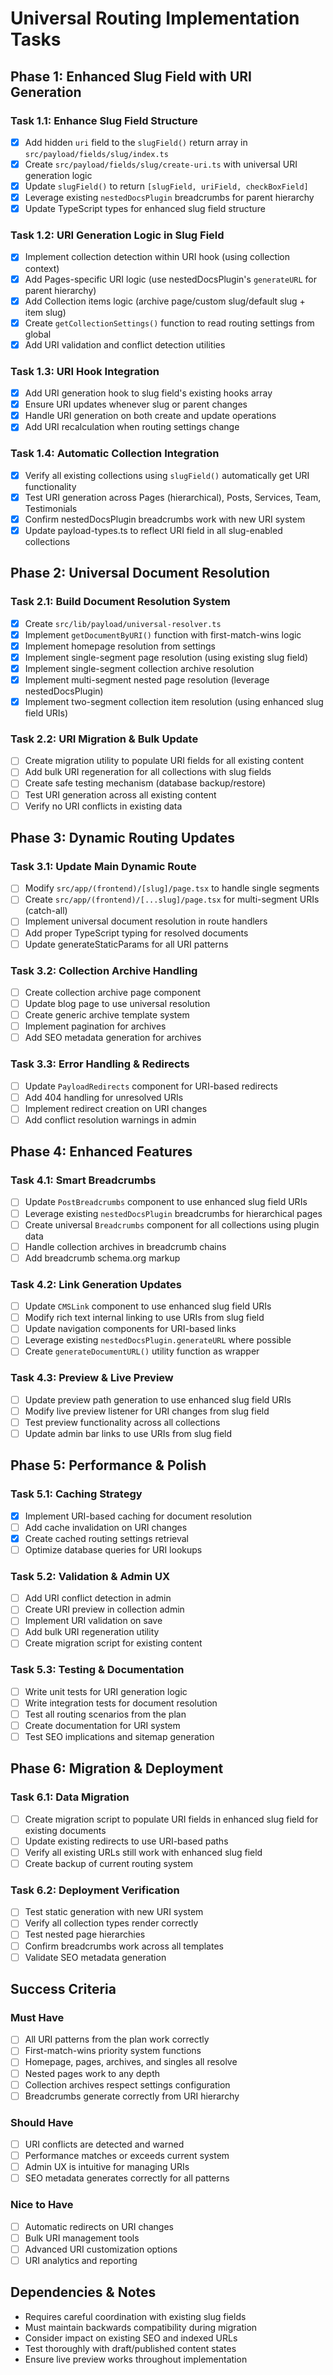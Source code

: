 # Universal Routing Implementation Tasks

## Phase 1: Enhanced Slug Field with URI Generation

### Task 1.1: Enhance Slug Field Structure

- [x] Add hidden `uri` field to the `slugField()` return array in `src/payload/fields/slug/index.ts`
- [x] Create `src/payload/fields/slug/create-uri.ts` with universal URI generation logic
- [x] Update `slugField()` to return `[slugField, uriField, checkBoxField]`
- [x] Leverage existing `nestedDocsPlugin` breadcrumbs for parent hierarchy
- [x] Update TypeScript types for enhanced slug field structure

### Task 1.2: URI Generation Logic in Slug Field

- [x] Implement collection detection within URI hook (using collection context)
- [x] Add Pages-specific URI logic (use nestedDocsPlugin's `generateURL` for parent hierarchy)
- [x] Add Collection items logic (archive page/custom slug/default slug + item slug)
- [x] Create `getCollectionSettings()` function to read routing settings from global
- [x] Add URI validation and conflict detection utilities

### Task 1.3: URI Hook Integration

- [x] Add URI generation hook to slug field's existing hooks array
- [x] Ensure URI updates whenever slug or parent changes
- [x] Handle URI generation on both create and update operations
- [x] Add URI recalculation when routing settings change

### Task 1.4: Automatic Collection Integration

- [x] Verify all existing collections using `slugField()` automatically get URI functionality
- [x] Test URI generation across Pages (hierarchical), Posts, Services, Team, Testimonials
- [x] Confirm nestedDocsPlugin breadcrumbs work with new URI system
- [x] Update payload-types.ts to reflect URI field in all slug-enabled collections

## Phase 2: Universal Document Resolution

### Task 2.1: Build Document Resolution System

- [x] Create `src/lib/payload/universal-resolver.ts`
- [x] Implement `getDocumentByURI()` function with first-match-wins logic
- [x] Implement homepage resolution from settings
- [x] Implement single-segment page resolution (using existing slug field)
- [x] Implement single-segment collection archive resolution
- [x] Implement multi-segment nested page resolution (leverage nestedDocsPlugin)
- [x] Implement two-segment collection item resolution (using enhanced slug field URIs)

### Task 2.2: URI Migration & Bulk Update

- [ ] Create migration utility to populate URI fields for all existing content
- [ ] Add bulk URI regeneration for all collections with slug fields
- [ ] Create safe testing mechanism (database backup/restore)
- [ ] Test URI generation across all existing content
- [ ] Verify no URI conflicts in existing data

## Phase 3: Dynamic Routing Updates

### Task 3.1: Update Main Dynamic Route

- [ ] Modify `src/app/(frontend)/[slug]/page.tsx` to handle single segments
- [ ] Create `src/app/(frontend)/[...slug]/page.tsx` for multi-segment URIs (catch-all)
- [ ] Implement universal document resolution in route handlers
- [ ] Add proper TypeScript typing for resolved documents
- [ ] Update generateStaticParams for all URI patterns

### Task 3.2: Collection Archive Handling

- [ ] Create collection archive page component
- [ ] Update blog page to use universal resolution
- [ ] Create generic archive template system
- [ ] Implement pagination for archives
- [ ] Add SEO metadata generation for archives

### Task 3.3: Error Handling & Redirects

- [ ] Update `PayloadRedirects` component for URI-based redirects
- [ ] Add 404 handling for unresolved URIs
- [ ] Implement redirect creation on URI changes
- [ ] Add conflict resolution warnings in admin

## Phase 4: Enhanced Features

### Task 4.1: Smart Breadcrumbs

- [ ] Update `PostBreadcrumbs` component to use enhanced slug field URIs
- [ ] Leverage existing `nestedDocsPlugin` breadcrumbs for hierarchical pages
- [ ] Create universal `Breadcrumbs` component for all collections using plugin data
- [ ] Handle collection archives in breadcrumb chains
- [ ] Add breadcrumb schema.org markup

### Task 4.2: Link Generation Updates

- [ ] Update `CMSLink` component to use enhanced slug field URIs
- [ ] Modify rich text internal linking to use URIs from slug field
- [ ] Update navigation components for URI-based links
- [ ] Leverage existing `nestedDocsPlugin.generateURL` where possible
- [ ] Create `generateDocumentURL()` utility function as wrapper

### Task 4.3: Preview & Live Preview

- [ ] Update preview path generation to use enhanced slug field URIs
- [ ] Modify live preview listener for URI changes from slug field
- [ ] Test preview functionality across all collections
- [ ] Update admin bar links to use URIs from slug field

## Phase 5: Performance & Polish

### Task 5.1: Caching Strategy

- [x] Implement URI-based caching for document resolution
- [ ] Add cache invalidation on URI changes
- [x] Create cached routing settings retrieval
- [ ] Optimize database queries for URI lookups

### Task 5.2: Validation & Admin UX

- [ ] Add URI conflict detection in admin
- [ ] Create URI preview in collection admin
- [ ] Implement URI validation on save
- [ ] Add bulk URI regeneration utility
- [ ] Create migration script for existing content

### Task 5.3: Testing & Documentation

- [ ] Write unit tests for URI generation logic
- [ ] Write integration tests for document resolution
- [ ] Test all routing scenarios from the plan
- [ ] Create documentation for URI system
- [ ] Test SEO implications and sitemap generation

## Phase 6: Migration & Deployment

### Task 6.1: Data Migration

- [ ] Create migration script to populate URI fields in enhanced slug field for existing documents
- [ ] Update existing redirects to use URI-based paths
- [ ] Verify all existing URLs still work with enhanced slug field
- [ ] Create backup of current routing system

### Task 6.2: Deployment Verification

- [ ] Test static generation with new URI system
- [ ] Verify all collection types render correctly
- [ ] Test nested page hierarchies
- [ ] Confirm breadcrumbs work across all templates
- [ ] Validate SEO metadata generation

## Success Criteria

### Must Have

- [ ] All URI patterns from the plan work correctly
- [ ] First-match-wins priority system functions
- [ ] Homepage, pages, archives, and singles all resolve
- [ ] Nested pages work to any depth
- [ ] Collection archives respect settings configuration
- [ ] Breadcrumbs generate correctly from URI hierarchy

### Should Have

- [ ] URI conflicts are detected and warned
- [ ] Performance matches or exceeds current system
- [ ] Admin UX is intuitive for managing URIs
- [ ] SEO metadata generates correctly for all patterns

### Nice to Have

- [ ] Automatic redirects on URI changes
- [ ] Bulk URI management tools
- [ ] Advanced URI customization options
- [ ] URI analytics and reporting

## Dependencies & Notes

- Requires careful coordination with existing slug fields
- Must maintain backwards compatibility during migration
- Consider impact on existing SEO and indexed URLs
- Test thoroughly with draft/published content states
- Ensure live preview works throughout implementation
